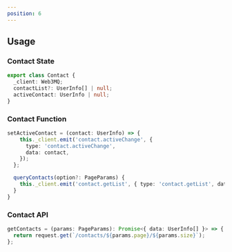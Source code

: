 ```yaml
---
position: 6
---
```


## Usage

### Contact State

```typescript
export class Contact {
  _client: Web3MQ;
  contactList?: UserInfo[] | null;
  activeContact: UserInfo | null;
}
```

### Contact Function

```typescript
setActiveContact = (contact: UserInfo) => {
    this._client.emit('contact.activeChange', {
      type: 'contact.activeChange',
      data: contact,
    });
  };

  queryContacts(option?: PageParams) {
    this._client.emit('contact.getList', { type: 'contact.getList', data });
  }
}
```

### Contact API

```typescript
getContacts = (params: PageParams): Promise<{ data: UserInfo[] }> => {
  return request.get(`/contacts/${params.page}/${params.size}`);
};
```

